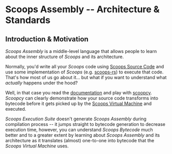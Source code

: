 # Scoops Assembly -- Architecture & Standards



## Introduction & Motivation

*Scoops Assembly* is a middle-level language that allows people to learn about
the inner structure of *Scoops* and its architecture.

Normally, you'd write all
your *Scoops* code using [Scoops Source Code][src] and use some
implementation of *Scoops* (e.g. [scoops-rs]) to
execute that code. That's how most of us go about it... but what if you want to
understand what *actually* happens under the hood?

[src]: ../src/README.md
[scoops-rs]: ../../scoops-rs/README.md

Well, in that case you read the [documentation][doc] and play with [scoopcy].
*Scoopcy* can clearly demonstrate how your source code transforms into bytecode
before it gets picked up by the [Scoops Virtual Machine][scoops-rs] and
executed.

[doc]: ../README.md
[scoopcy]: ../../scoopcy/README.md

*Scoops Execution Suite* doesn't generate *Scoops Assembly* during compilation
process -- it jumps straight to bytecode generation to decrease execution time,
however, you can understand *Scoops Bytecode* much better and to a greater
extent by learning about *Scoops Assembly* and its architecture as it translates
(almost) one-to-one into bytecode that the *Scoops Virtual Machine* uses.

